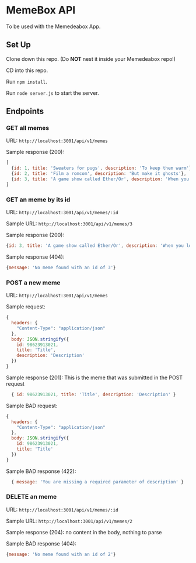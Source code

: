 # MemeBox API

To be used with the Memedeabox App.

## Set Up

Clone down this repo. (Do **NOT** nest it inside your Memedeabox repo!)

CD into this repo.

Run `npm install`.

Run `node server.js` to start the server.

## Endpoints

### GET all memes

URL: `http://localhost:3001/api/v1/memes`

Sample response (200):

```js
[
  {id: 1, title: 'Sweaters for pugs', description: 'To keep them warm'},
  {id: 2, title: 'Film a romcom', description: 'But make it ghosts'},
  {id: 3, title: 'A game show called Ether/Or', description: 'When you lose you get chloroformed'},
]
```

### GET an meme by its id

URL: `http://localhost:3001/api/v1/memes/:id`

Sample URL: `http://localhost:3001/api/v1/memes/3`

Sample response (200):

```js
{id: 3, title: 'A game show called Ether/Or', description: 'When you lose you get chloroformed'}
```

Sample response (404):

```js
{message: 'No meme found with an id of 3'}
```

### POST a new meme

URL: `http://localhost:3001/api/v1/memes`

Sample request:

```js
{
  headers: {
    "Content-Type": "application/json"
  },
  body: JSON.stringify({
    id: 98623913021,
    title: 'Title',
    description: 'Description'
  })
}
```

Sample response (201): This is the meme that was submitted in the POST request

```js
  { id: 98623913021, title: 'Title', description: 'Description' }
```

Sample BAD request:

```js
{
  headers: {
    "Content-Type": "application/json"
  },
  body: JSON.stringify({
    id: 98623913021,
    title: 'Title'
  })
}
```

Sample BAD response (422):

```js
  { message: 'You are missing a required parameter of description' }
```

### DELETE an meme

URL: `http://localhost:3001/api/v1/memes/:id`

Sample URL: `http://localhost:3001/api/v1/memes/2`

Sample response (204): no content in the body, nothing to parse

Sample BAD response (404):

```js
{message: 'No meme found with an id of 2'}
```
